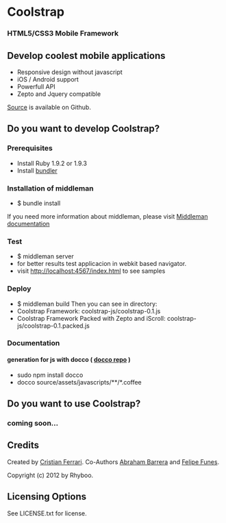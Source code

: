 # Coolstrap

### HTML5/CSS3 Mobile Framework

## Develop coolest mobile applications
  - Responsive design without javascript
  - iOS / Android support
  - Powerfull API
  - Zepto and Jquery compatible

[Source](https://github.com/rhyboo/coolstrap) is available on Github.

## Do you want to develop Coolstrap?

### Prerequisites
  - Install Ruby 1.9.2 or 1.9.3
  - Install [bundler](http://gembundler.com/)

### Installation of middleman
  - $ bundle install

If you need more information about middleman, please visit [Middleman documentation](http://http://middlemanapp.com/guides/getting-started)

### Test
  - $ middleman server
  - for better results test applicacion in webkit based navigator.
  - visit [http://localhost:4567/index.html](http://localhost:4567/index.html) to see samples

### Deploy
  - $ middleman build
  Then you can see in <build> directory:
  - Coolstrap Framework: coolstrap-js/coolstrap-0.1.js
  - Coolstrap Framework Packed with Zepto and iScroll: coolstrap-js/coolstrap-0.1.packed.js

### Documentation 
#### generation for js with docco ( [docco repo](http://jashkenas.github.com/docco/) )
  + sudo npm install docco
  + docco source/assets/javascripts/**/*.coffee

## Do you want to use Coolstrap?
### coming soon...


## Credits
Created by [Cristian Ferrari](http://twitter.com/energetico).
Co-Authors [Abraham Barrera](http://twitter.com/abraham_barrera) and
[Felipe Funes](http://twitter.com/nifoQue).

Copyright (c) 2012 by Rhyboo.

## Licensing Options
See LICENSE.txt for license.